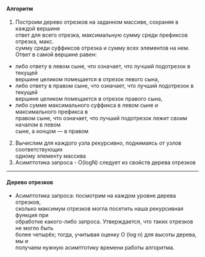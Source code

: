 #### Алгоритм ####
1. Построим дерево отрезков на заданном массиве, сохраняя в каждой вершине <br>
ответ для всего отрезка, максимальную сумму среди префиксов отрезка, макс. <br>
сумму среди суффиксов отрезка и сумму всех элементов на нем. Ответ в самой вершине равен:
* либо ответу в левом сыне, что означает, что лучший подотрезок в текущей <br>
вершине целиком помещается в отрезок левого сына,
* либо ответу в правом сыне, что означает, что лучший подотрезок в текущей <br>
вершине целиком помещается в отрезок правого сына,
* либо сумме максимального суффикса в левом сыне и максимального префикса в <br>
правом сыне, что означает, что лучший подотрезок лежит своим началом в левом <br>
сыне, а концом — в правом
2. Вычислим для каждого узла рекурсивно, поднимаясь от узлов соответствующих <br>
одному элементу массива
3. Асимптотика запроса - O(logN) следует из свойств дерева отрезков

----
#### Дерево отрезков ####
* Асимптотика запроса: посмотрим на каждом уровне дерева отрезков, <br> 
сколько максимум отрезков могла посетить наша рекурсивная функция при <br>
обработке какого-либо запроса. Утверждается, что таких отрезков не могло быть <br>
более четырёх; тогда, учитывая оценку O (log n) для высоты дерева, мы и <br>
получаем нужную асимптотику времени работы алгоритма.